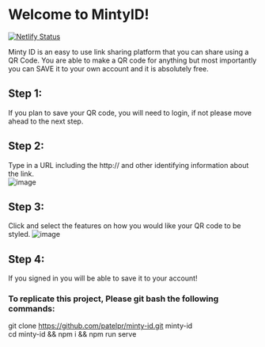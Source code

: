 # Welcome to MintyID!
[![Netlify Status](https://api.netlify.com/api/v1/badges/41f96a6d-cd5f-4fa2-bd40-1c0d51e6ad0c/deploy-status)](https://app.netlify.com/sites/mintyid/deploys)  

Minty ID is an easy to use link sharing platform that you can share using a QR Code. You are able to make a QR code for anything but most importantly you can SAVE it to your own account and it is absolutely free.  

## Step 1:  
If you plan to save your QR code, you will need to login, if not please move ahead to the next step.  

## Step 2:  
Type in a URL including the http:// and other identifying information about the link.  
![image](https://user-images.githubusercontent.com/28286430/166609911-ff523523-fd88-4fa0-8d82-b7bb05335f0f.png)  

## Step 3:  
Click and select the features on how you would like your QR code to be styled. 
![image](https://user-images.githubusercontent.com/28286430/166610202-8020f0b0-724f-4512-8356-798b1224c2df.png)  

## Step 4:  
If you signed in you will be able to save it to your account!  


### To replicate this project, Please git bash the following commands:  
git clone https://github.com/patelpr/minty-id.git minty-id  
cd minty-id && npm i && npm run serve  
